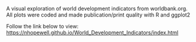 A visual exploration of world development indicators from worldbank.org. All plots were coded and made publication/print quality with R and ggplot2

Follow the link below to view:  
https://nhopewell.github.io/World_Development_Indicators/index.html
